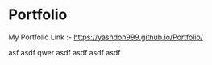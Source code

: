 # Portfolio
My Portfolio Link :-
https://yashdon999.github.io/Portfolio/

asf
asdf
qwer
asdf
asdf
asdf
asdf
